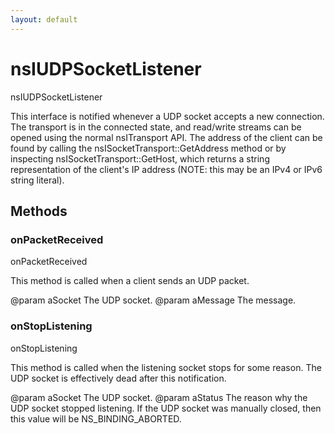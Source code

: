 ```yaml
---
layout: default
---
```


# nsIUDPSocketListener #

nsIUDPSocketListener

This interface is notified whenever a UDP socket accepts a new connection.
The transport is in the connected state, and read/write streams can be opened
using the normal nsITransport API.  The address of the client can be found by
calling the nsISocketTransport::GetAddress method or by inspecting
nsISocketTransport::GetHost, which returns a string representation of the
client's IP address (NOTE: this may be an IPv4 or IPv6 string literal).


## Methods ##

### onPacketReceived ###

onPacketReceived

This method is called when a client sends an UDP packet.

@param aSocket
       The UDP socket.
@param aMessage
       The message.


### onStopListening ###

onStopListening

This method is called when the listening socket stops for some reason.
The UDP socket is effectively dead after this notification.

@param aSocket
       The UDP socket.
@param aStatus
       The reason why the UDP socket stopped listening.  If the
       UDP socket was manually closed, then this value will be
       NS_BINDING_ABORTED.

